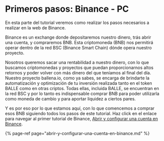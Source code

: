 # Primeros pasos: Binance - PC

En esta parte del tutorial veremos como realizar los pasos necesarios a realizar en la web de Binance.

Binance es un exchange donde depositaremos nuestro dinero, trás abrir una cuenta, y compraremos BNB. Esta criptomoneda \(BNB\) nos permitirá operar dentro de la red BSC \(Binance Smart Chain\) dónde opera nuestro proyecto.

Nosotros queremos sacar una rentabilidad a nuestro dinero, con lo que buscamos criptomonedas y proyectos que puedan proporcionarnos altos retornos y poder volver con más dinero del que teníamos al final del día. Nuestro proyecto ballena.io, como ya sabes, se encarga de brindarte la automatización y optimización de tu inversión realizada tanto en el token BALLE como en otras criptos. Todas ellas, incluida BALLE, se encuentran en la red BSC y por lo tanto es indispensable comprar BNB para poder utilizarla como moneda de cambio y para aportar liquidez a ciertos pares.

Y es por eso por lo que estamos aquí, con lo que comencemos a comprar esos BNB siguiendo todos los pasos de este tutorial. Haz click en el enlace para navegar al primer tutorial de Binance, [Abrir y configurar una cuenta en Binance](abrir-y-configurar-una-cuenta-en-binance.md).

{% page-ref page="abrir-y-configurar-una-cuenta-en-binance.md" %}

